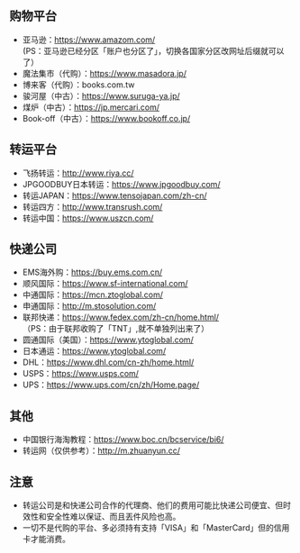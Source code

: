 ## 购物平台
+ 亚马逊：https://www.amazom.com/</br>
(PS：亚马逊已经分区「账户也分区了」，切换各国家分区改网址后缀就可以了）
+ 魔法集市（代购）：https://www.masadora.jp/
+ 博来客（代购）：books.com.tw
+ 骏河屋（中古）：https://www.suruga-ya.jp/
+ 煤炉（中古）：https://jp.mercari.com/
+ Book-off（中古）：https://www.bookoff.co.jp/
## 转运平台
+ 飞扬转运：http://www.riya.cc/
+ JPGOODBUY日本转运：https://www.jpgoodbuy.com/
+ 转运JAPAN：https://www.tensojapan.com/zh-cn/
+ 转运四方：http://www.transrush.com/
+ 转运中国：https://www.uszcn.com/
## 快递公司
+ EMS海外购：https://buy.ems.com.cn/
+ 顺风国际：https://www.sf-international.com/
+ 中通国际：https://mcn.ztoglobal.com/
+ 申通国际：http://m.stosolution.com/
+ 联邦快递：https://www.fedex.com/zh-cn/home.html/</br>
（PS：由于联邦收购了「TNT」,就不单独列出来了）
+ 圆通国际（美国）：https://www.ytoglobal.com/
+ 日本通运：https://www.ytoglobal.com/
+ DHL：https://www.dhl.com/cn-zh/home.html/
+ USPS：https://www.usps.com/
+ UPS：https://www.ups.com/cn/zh/Home.page/
## 其他
+ 中国银行海淘教程：https://www.boc.cn/bcservice/bi6/
+ 转运网（仅供参考）：http://m.zhuanyun.cc/
## 注意
+ 转运公司是和快递公司合作的代理商、他们的费用可能比快递公司便宜、但时效性和安全性难以保证、而且丟件风险也高。
+ 一切不是代购的平台、多必须持有支持「VISA」和「MasterCard」但的信用卡才能消费。
